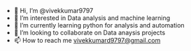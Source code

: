 - 👋 Hi, I’m @vivekkumar9797
- 👀 I’m interested in Data analysis and machine learning
- 🌱 I’m currently learning python for analysis and automation
- 💞️ I’m looking to collaborate on Data anaysis projects
- 📫 How to reach me vivekkumard9797@gmail.com

<!---
vivekkumar9797/vivekkumar9797 is a ✨ special ✨ repository because its `README.md` (this file) appears on your GitHub profile.
You can click the Preview link to take a look at your changes.
--->
